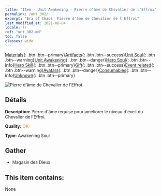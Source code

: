 ```yaml
---
title: "Item - Unit Awakening - Pierre d'âme de Chevalier de l'Effroi"
permalink: /unt_302/
excerpt: "Era of Chaos  Pierre d'âme de Chevalier de l'Effroi"
last_modified_at: 2021-08-04
locale: fr
ref: "unt_302.md"
toc: false
classes: wide
---
```

 [Materials](/ItemsFR/){: .btn .btn--primary}[Artifacts](/ItemsFR/Artifacts/){: .btn .btn--success}[Unit Soul](/ItemsFR/UnitSoul/){: .btn .btn--warning}[Unit Awakening](/ItemsFR/UnitAwakening/){: .btn .btn--danger}[Hero Soul](/ItemsFR/HeroSoul/){: .btn .btn--info}[Hero Skill](/ItemsFR/HeroSkill/){: .btn .btn--primary}[Gift](/ItemsFR/Gift/){: .btn .btn--success}[Event related](/ItemsFR/Events/){: .btn .btn--warning}[Avatars](/ItemsFR/Avatars/){: .btn .btn--danger}[Consumables](/ItemsFR/Consumables/){: .btn .btn--info}[Unknown](/ItemsFR/Unknown/){: .btn .btn--primary}

 ![Pierre d'âme de Chevalier de l'Effroi](/images/u/tia_siwangqishi.jpg)

## Détails
 **Description:** Pierre d'âme requise pour améliorer le niveau d'éveil du Chevalier de l'Effroi.

 **Quality:** <span style="color: #FF8C00">OK</span>

 **Type:** Awakening Soul

## Gather

*    Magasin des Dieux 

## This item contains:

  None

